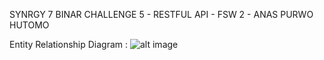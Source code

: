 SYNRGY 7 BINAR CHALLENGE 5 - RESTFUL API - FSW 2 - ANAS PURWO HUTOMO


Entity Relationship Diagram : 
![alt image](https://asset.cloudinary.com/anaspurwo/5b62deeea0af3f77906a3d09192a7851.png?raw=true)


